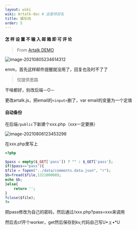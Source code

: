```yaml
---
layout: wiki
wiki: Artalk-doc # 这是项目名
title: 娱乐向
order: 5
---
```


#### 怎 样 设 置 不 输 入 邮 箱 即 可 评 论

> From [Artalk DEMO](https://artalk.js.org/)

![image-20210805234614312](http://pic.thun888.xyz/i/2022/08/18/62fde6c58f094.png)

emm，首先这样邮件提醒就没用了，回复也及时不了了

> 仅提供思路

干啥都好，别改后端－O－

更改artalk.js，把email的`<input>`删了，var email的变量为一个定值

#### 自动备份

在后端`/public`下新建个xxx.php（xxx一定要换）

![image-20210806123453298](http://pic.thun888.xyz/i/2022/08/18/62fde6d2ee293.png)

在xxx.php里写上

```php
<?php

$pass = empty($​_GET['pass']) ? "" : $_GET['pass'];
if($pass=="pass"){
$file = fopen("../data/comments.data.json", "r");
$b=fread($file,132100000);
echo $b;
}else{
	return '';
}
fclose($​file);
?>
```

把pass修改为自己的密码，然后通过/xxx.php?pass=xxx来调用

然后去cf开个worker，get然后保存到kv,代码自己写U•ェ•\*U